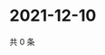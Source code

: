 # 2021-12-10

共 0 条

<!-- BEGIN WEIBO -->
<!-- 最后更新时间 Fri Dec 10 2021 19:08:01 GMT+0800 (China Standard Time) -->

<!-- END WEIBO -->
